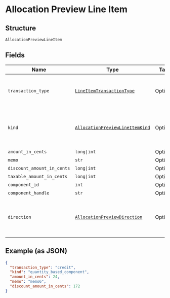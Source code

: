 
# Allocation Preview Line Item

## Structure

`AllocationPreviewLineItem`

## Fields

| Name | Type | Tags | Description |
|  --- | --- | --- | --- |
| `transaction_type` | [`LineItemTransactionType`](../../doc/models/line-item-transaction-type.md) | Optional | A handle for the line item transaction type |
| `kind` | [`AllocationPreviewLineItemKind`](../../doc/models/allocation-preview-line-item-kind.md) | Optional | A handle for the line item kind for allocation preview |
| `amount_in_cents` | `long\|int` | Optional | - |
| `memo` | `str` | Optional | - |
| `discount_amount_in_cents` | `long\|int` | Optional | - |
| `taxable_amount_in_cents` | `long\|int` | Optional | - |
| `component_id` | `int` | Optional | - |
| `component_handle` | `str` | Optional | - |
| `direction` | [`AllocationPreviewDirection`](../../doc/models/allocation-preview-direction.md) | Optional | Visible when using Fine-grained Component Control |

## Example (as JSON)

```json
{
  "transaction_type": "credit",
  "kind": "quantity_based_component",
  "amount_in_cents": 24,
  "memo": "memo6",
  "discount_amount_in_cents": 172
}
```

